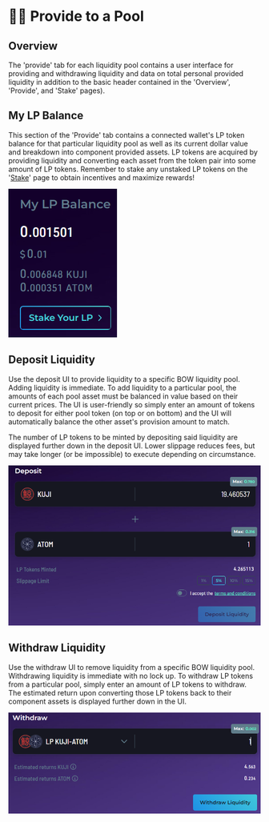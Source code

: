 # 🧑🌾 Provide to a Pool

## Overview

The 'provide' tab for each liquidity pool contains a user interface for providing and withdrawing liquidity and data on total personal provided liquidity in addition to the basic header contained in the 'Overview', 'Provide', and 'Stake' pages).&#x20;

## My LP Balance

This section of the 'Provide' tab contains a connected wallet's LP token balance for that particular liquidity pool as well as its current dollar value and breakdown into component provided assets. LP tokens are acquired by providing liquidity and converting each asset from the token pair into some amount of LP tokens. Remember to stake any unstaked LP tokens on the '[Stake](stake-lp-with-a-pool.md)' page to obtain incentives and maximize rewards!

&#x20;                                              ![](<../../../../.gitbook/assets/image (20).png>)

## Deposit Liquidity

Use the deposit UI to provide liquidity to a specific BOW liquidity pool. Adding liquidity is immediate. To add liquidity to a particular pool, the amounts of each pool asset must be balanced in value based on their current prices. The UI is user-friendly so simply enter an amount of tokens to deposit for either pool token  (on top or on bottom) and the UI will automatically balance the other asset's provision amount to match.&#x20;

The number of LP tokens to be minted by depositing said liquidity are displayed further down in the deposit UI. Lower slippage reduces fees, but may take longer (or be impossible) to execute depending on circumstance.   &#x20;

&#x20;                                     ![](<../../../../.gitbook/assets/image (37).png>)

## Withdraw Liquidity

Use the withdraw UI to remove liquidity from a specific BOW liquidity pool. Withdrawing liquidity is immediate with no lock up. To withdraw LP tokens from a particular pool, simply enter an amount of LP tokens to withdraw. The estimated return upon converting those LP tokens back to their component assets is displayed further down in the UI.

&#x20;                                     ![](<../../../../.gitbook/assets/image (26).png>)
